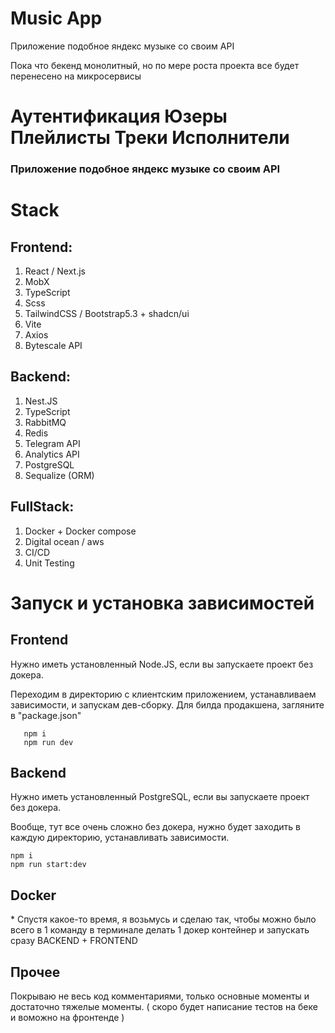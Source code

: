 <h1>Music App</h1>
<p>Приложение подобное яндекс музыке со своим API</p>

<p>Пока что бекенд монолитный, но по мере роста проекта все будет перенесено на микросервисы </p>

Аутентификация
Юзеры
Плейлисты
Треки
Исполнители
=======
<h3>Приложение подобное яндекс музыке со своим API</h3>


<h1>Stack</h1>

<h2>Frontend: </h2>

1. React / Next.js
2. MobX
3. TypeScript
4. Scss
5. TailwindCSS / Bootstrap5.3 + shadcn/ui
6. Vite
7. Axios
8. Bytescale API

<h2>Backend: </h2>

1. Nest.JS
2. TypeScript
3. RabbitMQ
4. Redis
5. Telegram API
6. Analytics API
7. PostgreSQL
8. Sequalize (ORM)
   
<h2>FullStack:</h2>

1. Docker + Docker compose
2. Digital ocean / aws
3. CI/CD
4. Unit Testing

<h1>Запуск и установка зависимостей</h1>
<h2>Frontend</h2>

Нужно иметь установленный Node.JS, если вы запускаете проект без докера.

 Переходим в директорию с клиентским приложением, устанавливаем зависимости, и запускам дев-сборку. Для билда продакшена, загляните в "package.json"
```
   npm i
   npm run dev
```

<h2>Backend</h2>

Нужно иметь установленный PostgreSQL, если вы запускаете проект без докера.
  
Вообще, тут все очень сложно без докера, нужно будет заходить в каждую директорию, устанавливать зависимости.

```
npm i
npm run start:dev
```

<h2>Docker</h2>
* Спустя какое-то время, я возьмусь и сделаю так, чтобы можно было всего в 1 команду в терминале делать 1 докер контейнер и запускать сразу BACKEND + FRONTEND

<h2>Прочее</h2>
<p>Покрываю не весь код комментариями, только основные моменты и достаточно тяжелые моменты. ( скоро будет написание тестов на беке и воможно на фронтенде )</p>

